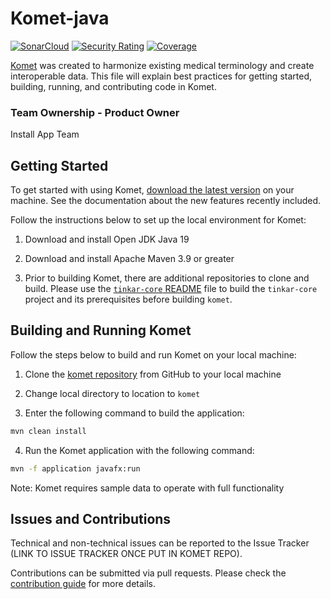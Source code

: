 # Komet-java

[![SonarCloud](https://sonarcloud.io/images/project_badges/sonarcloud-white.svg)](https://sonarcloud.io/summary/new_code?id=ikmdev_tinkar-core)
[![Security Rating](https://sonarcloud.io/api/project_badges/measure?project=ikmdev_tinkar-core&metric=security_rating)](https://sonarcloud.io/summary/new_code?id=ikmdev_tinkar-core)
[![Coverage](https://sonarcloud.io/api/project_badges/measure?project=ikmdev_tinkar-core&metric=coverage)](https://sonarcloud.io/summary/new_code?id=ikmdev_tinkar-core)

[Komet](https://www.ikm.dev/platform) was created to harmonize existing medical terminology and create interoperable
data. This file will explain best practices for getting started, building, running, and contributing code in Komet.

### Team Ownership - Product Owner
Install App Team

## Getting Started

To get started with using Komet, [download the latest version](https://www.ikm.dev/install) on your machine. See the
documentation about the new features recently included.

Follow the instructions below to set up the local environment for Komet:

1. Download and install Open JDK Java 19

2. Download and install Apache Maven 3.9 or greater

3. Prior to building Komet, there are additional repositories to clone and build. Please use
   the [`tinkar-core` README](https://github.com/ikmdev/tinkar-core/blob/main/README.md) file to build the `tinkar-core`
   project and its prerequisites before building `komet`.

## Building and Running Komet

Follow the steps below to build and run Komet on your local machine:

1. Clone the [komet repository](https://github.com/ikmdev/komet) from GitHub to your local machine

2. Change local directory to location to `komet`

3. Enter the following command to build the application:

```bash
mvn clean install
```

4. Run the Komet application with the following command:

```bash
mvn -f application javafx:run
```

Note: Komet requires sample data to operate with full functionality

## Issues and Contributions

Technical and non-technical issues can be reported to the Issue Tracker (LINK TO ISSUE TRACKER ONCE PUT IN KOMET REPO).

Contributions can be submitted via pull requests. Please check the [contribution guide](doc/how-to-contribute.md) for more details.
